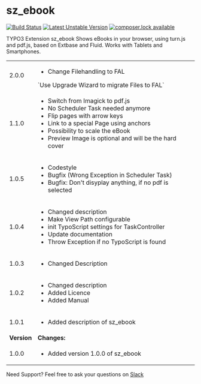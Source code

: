sz_ebook
========

[![Build Status](https://travis-ci.org/TildBJ/sz_ebook.svg)](https://travis-ci.org/TildBJ/sz_ebook)
[![Latest Unstable Version](https://poser.pugx.org/tildbj/sz-ebook/v/unstable)](//packagist.org/packages/tildbj/sz-ebook)
[![composer.lock available](https://poser.pugx.org/tildbj/sz-ebook/composerlock)](https://packagist.org/packages/tildbj/sz-ebook)

TYPO3 Extension sz_ebook 
Shows eBooks in your browser, using turn.js and pdf.js, based on Extbase and Fluid. Works with Tablets and Smartphones.

<table>
	<tr>
		<td>2.0.0</td>
		<td>
			<ul>
				<li>Change Filehandling to FAL</li>
			</ul>
			`Use Upgrade Wizard to migrate Files to FAL`
		</td>
	</tr>
	<tr>
		<td>1.1.0</td>
		<td>
			<ul>
				<li>Switch from Imagick to pdf.js </li>
				<li>No Scheduler Task needed anymore</li>
				<li>Flip pages with arrow keys</li>
				<li>Link to a special Page using anchors</li>
				<li>Possibility to scale the eBook</li>
				<li>Preview Image is optional and will be the hard cover</li>
			</ul>
		</td>
	</tr>
	<tr>
		<td>1.0.5</td>
		<td>
			<ul>
				<li>Codestyle</li>
				<li>Bugfix (Wrong Exception in Scheduler Task)</li>
				<li>Bugfix: Don't disyplay anything, if no pdf is selected </li>
			</ul>
		</td>
	</tr>
	<tr>
		<td>1.0.4</td>
		<td>
			<ul>
				<li>Changed description</li>
				<li>Make View Path configurable</li>
				<li>init TypoScript settings for TaskController</li>
				<li>Update documentation</li>
				<li>Throw Exception if no TypoScript is found</li>
			</ul>
		</td>
	</tr>
	<tr>
		<td>1.0.3</td>
		<td>
			<ul>
				<li>Changed Description</li>
			</ul>
		</td>
	</tr>
	<tr>
		<td>1.0.2</td>
		<td>
			<ul>
				<li>Changed description</li>
				<li>Added Licence</li>
				<li>Added Manual</li>
			</ul>
		</td>
	</tr>
	<tr>
		<td>1.0.1</td>
		<td>
			<ul>
				<li>Added description of sz_ebook</li>
			</ul>
		</td>
	</tr>
	<tr>
		<td><strong>Version</strong></td>
		<td><strong>Changes:</strong></td>
	</tr>
	<tr>
		<td>1.0.0</td>
		<td>
			<ul>
				<li>Added version 1.0.0 of sz_ebook</li>
			</ul>
		</td>
	</tr>
</table>

Need Support?
Feel free to ask your questions on [Slack](https://typo3.slack.com/messages/sz_ebook/)